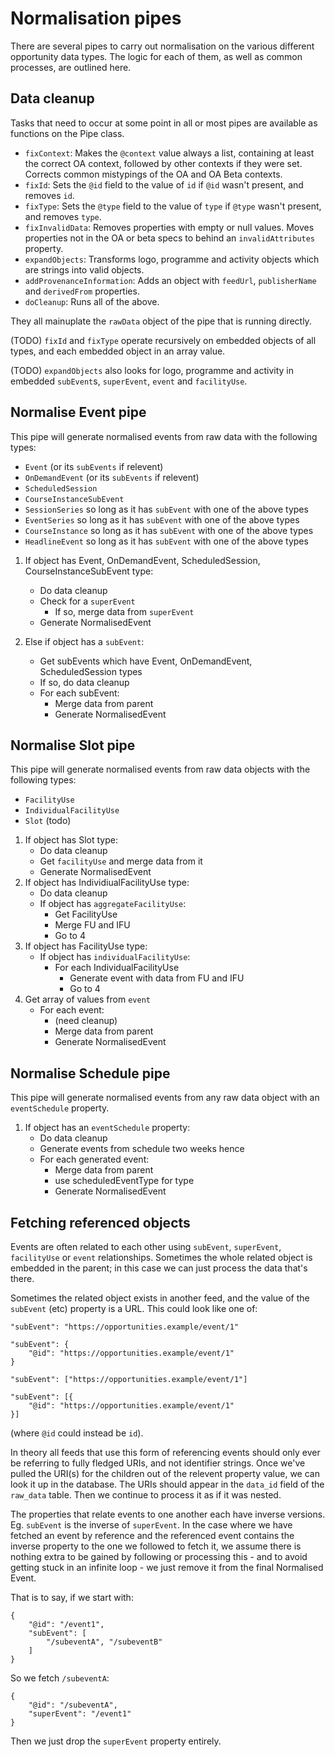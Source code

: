 # Normalisation pipes

There are several pipes to carry out normalisation on the various different opportunity data types. The logic for each of them, as well as common processes, are outlined here.

## Data cleanup

Tasks that need to occur at some point in all or most pipes are available as functions on the Pipe class.

* `fixContext`: Makes the `@context` value always a list, containing at least the correct OA context, followed by other contexts if they were set. Corrects common mistypings of the OA and OA Beta contexts.
* `fixId`: Sets the `@id` field to the value of `id` if `@id` wasn't present, and removes `id`.
* `fixType`: Sets the `@type` field to the value of `type` if `@type` wasn't present, and removes `type`.
* `fixInvalidData`: Removes properties with empty or null values. Moves properties not in the OA or beta specs to behind an `invalidAttributes` property.
* `expandObjects`: Transforms logo, programme and activity objects which are strings into valid objects.
* `addProvenanceInformation`: Adds an object with `feedUrl`, `publisherName` and `derivedFrom` properties.
* `doCleanup`: Runs all of the above.

They all mainuplate the `rawData` object of the pipe that is running directly.

\(TODO\) `fixId` and `fixType` operate recursively on embedded objects of all types, and each embedded object in an array value.

\(TODO\) `expandObjects` also looks for logo, programme and activity in embedded `subEvent`s, `superEvent`, `event` and `facilityUse`.

## Normalise Event pipe

This pipe will generate normalised events from raw data with the following types:

* `Event` (or its `subEvents` if relevent)
* `OnDemandEvent` (or its `subEvents` if relevent)
* `ScheduledSession`
* `CourseInstanceSubEvent`
* `SessionSeries` so long as it has `subEvent` with one of the above types
* `EventSeries` so long as it has `subEvent` with one of the above types
* `CourseInstance` so long as it has `subEvent` with one of the above types
* `HeadlineEvent` so long as it has `subEvent` with one of the above types

1. If object has Event, OnDemandEvent, ScheduledSession, CourseInstanceSubEvent type:
   * Do data cleanup
   * Check for a `superEvent`
     * If so, merge data from `superEvent`
   * Generate NormalisedEvent

2. Else if object has a `subEvent`:
   * Get subEvents which have Event, OnDemandEvent, ScheduledSession types
   * If so, do data cleanup
   * For each subEvent:
     * Merge data from parent
     * Generate NormalisedEvent

## Normalise Slot pipe

This pipe will generate normalised events from raw data objects with the following types:

* `FacilityUse`
* `IndividualFacilityUse`
* `Slot` (todo)

1. If object has Slot type:
   * Do data cleanup
   * Get `facilityUse` and merge data from it
   * Generate NormalisedEvent
2. If object has IndividiualFacilityUse type:
   * Do data cleanup
   * If object has `aggregateFacilityUse`:
     * Get FacilityUse
     * Merge FU and IFU
     * Go to 4
3. If object has FacilityUse type:
   * If object has `individualFacilityUse`:
     * For each IndividualFacilityUse
       * Generate event with data from FU and IFU
       * Go to 4
4. Get array of values from `event`
   * For each event:
     * (need cleanup)
     * Merge data from parent
     * Generate NormalisedEvent

## Normalise Schedule pipe

This pipe will generate normalised events from any raw data object with an `eventSchedule` property.

1. If object has an `eventSchedule` property:
   * Do data cleanup
   * Generate events from schedule two weeks hence
   * For each generated event:
     * Merge data from parent
     * use scheduledEventType for type
     * Generate NormalisedEvent

## Fetching referenced objects

Events are often related to each other using `subEvent`, `superEvent`, `facilityUse` or `event` relationships. Sometimes the whole related object is embedded in the parent; in this case we can just process the data that's there.

Sometimes the related object exists in another feed, and the value of the `subEvent` \(etc\) property is a URL. This could look like one of:

```text
"subEvent": "https://opportunities.example/event/1"
```

```text
"subEvent": {
    "@id": "https://opportunities.example/event/1"
}
```

```text
"subEvent": ["https://opportunities.example/event/1"]
```

```text
"subEvent": [{
    "@id": "https://opportunities.example/event/1"
}]
```

\(where `@id` could instead be `id`\).

In theory all feeds that use this form of referencing events should only ever be referring to fully fledged URIs, and not identifier strings. Once we've pulled the URI\(s\) for the children out of the relevent property value, we can look it up in the database. The URIs should appear in the `data_id` field of the `raw_data` table. Then we continue to process it as if it was nested.

The properties that relate events to one another each have inverse versions. Eg. `subEvent` is the inverse of `superEvent`. In the case where we have fetched an event by reference and the referenced event contains the inverse property to the one we followed to fetch it, we assume there is nothing extra to be gained by following or processing this - and to avoid getting stuck in an infinite loop - we just remove it from the final Normalised Event.

That is to say, if we start with:

```text
{
    "@id": "/event1",
    "subEvent": [
        "/subeventA", "/subeventB"
    ]
}
```

So we fetch `/subeventA`:

```
{
    "@id": "/subeventA",
    "superEvent": "/event1"
}
```

Then we just drop the `superEvent` property entirely.

